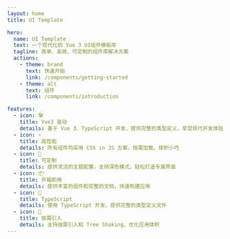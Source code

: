 ```yaml
---
layout: home
title: UI Template

hero:
  name: UI Template
  text: 一个现代化的 Vue 3 UI组件模板库
  tagline: 简单、高效、可定制的组件库解决方案
  actions:
    - theme: brand
      text: 快速开始
      link: /components/getting-started
    - theme: alt
      text: 组件
      link: /components/introduction

features:
  - icon: 🛠️
    title: Vue3 驱动
    details: 基于 Vue 3、TypeScript 开发，提供完整的类型定义，享受现代开发体验
  - icon: ⚡️
    title: 高性能
    details: 所有组件均采用 CSS in JS 方案，按需加载，体积小巧
  - icon: 🎨
    title: 可定制
    details: 提供灵活的主题配置，支持深色模式，轻松打造专属界面
  - icon: 📦
    title: 开箱即用
    details: 提供丰富的组件和完整的文档，快速构建应用
  - icon: 🔧
    title: TypeScript
    details: 使用 TypeScript 开发，提供完整的类型定义文件
  - icon: 🎯
    title: 按需引入
    details: 支持按需引入和 Tree Shaking，优化应用体积
---
```

